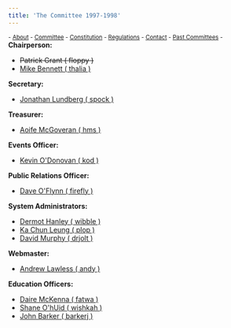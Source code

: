 ```yaml
---
title: 'The Committee 1997-1998'
---
```


 <sub> - [About](../../) - [Committee](../../committee) - [Constitution](../../constitution) - [Regulations](../../regulations) - [Contact](../../contact) - [Past Committees](../../past-committees) -</sub>
<span>**Chairperson:**</span>

*   <span style="text-decoration: line-through;">Patrick Grant ( floppy )</span>
*   [Mike Bennett ( thalia )](http://www.redbrick.dcu.ie/about/contact/thalia)

<span>**Secretary:**</span>

*   [Jonathan Lundberg ( spock )](http://www.redbrick.dcu.ie/about/contact/spock)

<span>**Treasurer:**</span>

*   [Aoife McGoveran ( hms )](http://www.redbrick.dcu.ie/about/contact/hms)

<span>**Events Officer:**</span>

*   [Kevin O'Donovan ( kod )](http://www.redbrick.dcu.ie/about/contact/kod)

<span>**Public Relations Officer:**</span>

*   [Dave O'Flynn ( firefly )](http://www.redbrick.dcu.ie/about/contact/firefly)

<span>**System Administrators:**</span>

*   [Dermot Hanley ( wibble )](http://www.redbrick.dcu.ie/about/contact/wibble)
*   [Ka Chun Leung ( plop )](http://www.redbrick.dcu.ie/about/contact/plop)
*   [David Murphy ( drjolt )](http://www.redbrick.dcu.ie/about/contact/drjolt)

<span>**Webmaster:**</span>

*   [Andrew Lawless ( andy )](http://www.redbrick.dcu.ie/about/contact/andy)

<span>**Education Officers:**</span>

*   [Daire McKenna ( fatwa )](http://www.redbrick.dcu.ie/about/contact/fatwa)
*   [Shane O'hUid ( wishkah )](http://www.redbrick.dcu.ie/about/contact/wishkah)
*   [John Barker ( barkerj )](http://www.redbrick.dcu.ie/about/contact/barkerj)